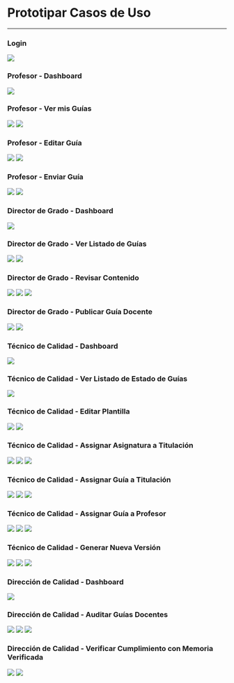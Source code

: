 # Prototipar Casos de Uso
---


### Login
![](/CasosDeUso/Actividades/Prototipos/PrototipadoLogin/Login.svg)

### Profesor - Dashboard 
![](/CasosDeUso/Actividades/Prototipos/PrototipadosDashboard/Profesor%20-%20dashboard.svg)

### Profesor - Ver mis Guías
![](/CasosDeUso/Actividades/Prototipos/PrototipadosProfesor/Profesor%20-%20Ver%20guias%201.svg)
![](/CasosDeUso/Actividades/Prototipos/PrototipadosProfesor/Profesor%20-%20Ver%20guias%202.svg)

### Profesor - Editar Guía
![](/CasosDeUso/Actividades/Prototipos/PrototipadosProfesor/Profesor%20-%20Editar%20contenido%201.svg)
![](/CasosDeUso/Actividades/Prototipos/PrototipadosProfesor/Profesor%20-%20Editar%20contenido%202.svg)

### Profesor - Enviar Guía
![](/CasosDeUso/Actividades/Prototipos/PrototipadosProfesor/Profesor%20-%20enviar%20guia%201.svg)
![](/CasosDeUso/Actividades/Prototipos/PrototipadosProfesor/Profesor%20-%20enviar%20guia.svg)

### Director de Grado - Dashboard 
![](/CasosDeUso/Actividades/Prototipos/PrototipadosDashboard/Director%20Grado%20-%20dashboard.svg)

### Director de Grado - Ver Listado de Guías
![](/CasosDeUso/Actividades/Prototipos/PrototipadosDirectorGrado/Ver%20estado%20guias%201.svg)
![](/CasosDeUso/Actividades/Prototipos/PrototipadosDirectorGrado/Ver%20estado%20guias.svg)

### Director de Grado - Revisar Contenido
![](/CasosDeUso/Actividades/Prototipos/PrototipadosDirectorGrado/Revisar%20contenido%201.svg)
![](/CasosDeUso/Actividades/Prototipos/PrototipadosDirectorGrado/Revisar%20contenido%202.svg)
![](/CasosDeUso/Actividades/Prototipos/PrototipadosDirectorGrado/Revisar%20contenido%203.svg)

### Director de Grado - Publicar Guía Docente
![](/CasosDeUso/Actividades/Prototipos/PrototipadosDirectorGrado/Publicar%20guias.svg)
![](/CasosDeUso/Actividades/Prototipos/PrototipadosDirectorGrado/Publicar%20guias%202%20(2).svg)

### Técnico de Calidad - Dashboard 
![](/CasosDeUso/Actividades/Prototipos/PrototipadosDashboard/TecnicoCalidadDashboard.svg)

### Técnico de Calidad - Ver Listado de Estado de Guías
![](/CasosDeUso/Actividades/Prototipos/PrototipadosTecnicoCalidad/Técnico-%20Ver%20Listado%20de%20Estados%20de%20Guías%20Docentes.svg)

### Técnico de Calidad - Editar Plantilla
![](/CasosDeUso/Actividades/Prototipos/PrototipadosTecnicoCalidad/Director%20de%20Calidad-Editar%20plantilla%20de%20la%20guía%20docente.svg)
![](/CasosDeUso/Actividades/Prototipos/PrototipadosTecnicoCalidad/Director%20de%20Calidad-Editar%20plantilla%20de%20la%20guía%20docente%20(1).svg)

### Técnico de Calidad - Assignar Asignatura a Titulación
![](/CasosDeUso/Actividades/Prototipos/PrototipadosTecnicoCalidad/Director%20de%20Calidad-%20%20Asignar%20Asignatura%20a%20Titulación.svg)
![](/CasosDeUso/Actividades/Prototipos/PrototipadosTecnicoCalidad/Director%20de%20Calidad-%20%20Asignar%20Asignatura%20a%20Titulación%20(2).svg)
![](/CasosDeUso/Actividades/Prototipos/PrototipadosTecnicoCalidad/asignaturatit.svg)


### Técnico de Calidad - Assignar Guía a Titulación
![](/CasosDeUso/Actividades/Prototipos/PrototipadosTecnicoCalidad/Técnico-%20Ver%20Listado%20de%20Estados%20de%20Guías%20Docentes.svg)
![](/CasosDeUso/Actividades/Prototipos/PrototipadosTecnicoCalidad/guiatit.svg)
![](/CasosDeUso/Actividades/Prototipos/PrototipadosTecnicoCalidad/guiatit2.svg)

### Técnico de Calidad - Assignar Guía a Profesor
![](/CasosDeUso/Actividades/Prototipos/PrototipadosTecnicoCalidad/Técnico-%20Ver%20Listado%20de%20Estados%20de%20Guías%20Docentes.svg)
![](/CasosDeUso/Actividades/Prototipos/PrototipadosTecnicoCalidad/Técnico-%20%20Asignar%20Guías%20Docentes%20a%20Profesor%20(2).svg)
![](/CasosDeUso/Actividades/Prototipos/PrototipadosTecnicoCalidad/Técnico-%20%20Asignar%20Guías%20Docentes%20a%20Profesor%20(1).svg)


### Técnico de Calidad - Generar Nueva Versión
![](/CasosDeUso/Actividades/Prototipos/PrototipadosTecnicoCalidad/Tecnico%20de%20Calidad%20-%20Generar%20Version%201.svg)
![](/CasosDeUso/Actividades/Prototipos/PrototipadosTecnicoCalidad/Tecnico%20de%20Calidad%20-%20Generar%20Version%202.svg)
![](/CasosDeUso/Actividades/Prototipos/PrototipadosTecnicoCalidad/Tecnico%20de%20Calidad%20-%20Generar%20Version%203.svg)

### Dirección de Calidad - Dashboard
![](/CasosDeUso/Actividades/Prototipos/PrototipadosDashboard/Director%20Calidad%20-%20dashboard.svg)

### Dirección de Calidad - Auditar Guías Docentes
![](/CasosDeUso/Actividades/Prototipos/PrototipadosDirectorCalidad/Listado%20Guías.svg)
![](/CasosDeUso/Actividades/Prototipos/PrototipadosDirectorCalidad/AuditarGuia1.svg)
![](/CasosDeUso/Actividades/Prototipos/PrototipadosDirectorCalidad/AuditarGuia2.svg)

### Dirección de Calidad - Verificar Cumplimiento con Memoria Verificada
![](/CasosDeUso/Actividades/Prototipos/PrototipadosDirectorCalidad/VerificaIA1.svg)
![](/CasosDeUso/Actividades/Prototipos/PrototipadosDirectorCalidad/VerificaIA2.svg)